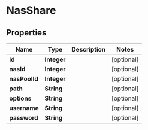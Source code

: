 
# NasShare

## Properties
Name | Type | Description | Notes
------------ | ------------- | ------------- | -------------
**id** | **Integer** |  |  [optional]
**nasId** | **Integer** |  |  [optional]
**nasPoolId** | **Integer** |  |  [optional]
**path** | **String** |  |  [optional]
**options** | **String** |  |  [optional]
**username** | **String** |  |  [optional]
**password** | **String** |  |  [optional]



